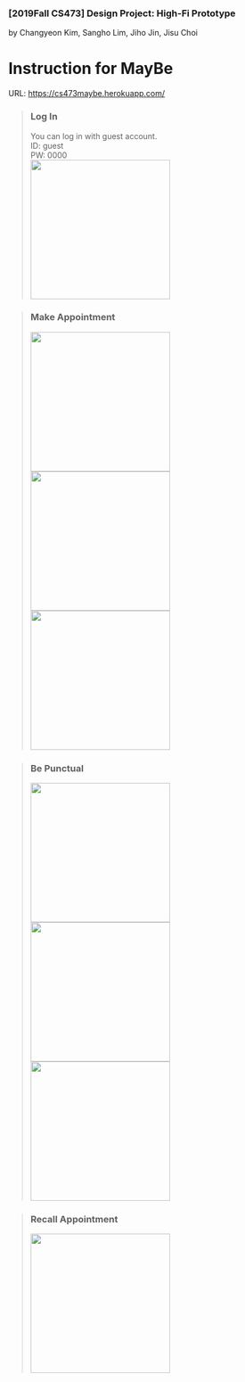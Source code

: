 ### [2019Fall CS473] <b>Design Project: High-Fi Prototype</b><br>
by Changyeon Kim, Sangho Lim, Jiho Jin, Jisu Choi
# Instruction for <b>MayBe</b>

URL: https://cs473maybe.herokuapp.com/

>### <b>Log In</b>
> You can log in with guest account.<br>
> ID: guest<br>
> PW: 0000<br>
> <img src="./screenshots/login.jpeg" width="250"/>

>### <b>Make Appointment</b>
> <img src="./screenshots/friend_list.jpeg" width="250"/>
> <img src="./screenshots/drag_timeslot.jpeg" width="250"/>
> <img src="./screenshots/upcoming_list.jpeg" width="250"/>

>### <b>Be Punctual</b>
> <img src="./screenshots/reward_0.jpeg" width="250"/>
> <img src="./screenshots/reward_get.jpeg" width="250"/>
> <img src="./screenshots/reward_20.jpeg" width="250"/>

>### <b>Recall Appointment</b>
> <img src="./screenshots/statistics_monthly.jpeg" width="250"/>